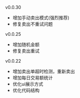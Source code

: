 v0.0.30

- 增加手动卖出模式(强烈推荐)
- 修复卖出不重试问题

v0.0.25

- 增加随机金额
- 修复卖出重试

v0.0.22

- 增加卖出单超时检测，重新卖出
- 增加每日交易额统计
- 优化ui展示方式
- 优化代码结构